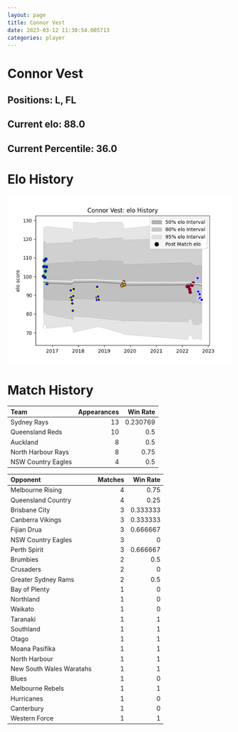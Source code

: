 ```yaml
---  
layout: page  
title: Connor Vest  
date: 2023-03-12 11:30:54.005713  
categories: player  
---
```

# Connor Vest

## Positions: L, FL

## Current elo: 88.0

## Current Percentile: 36.0

# Elo History


![elo history](history_ConnorVest.png)
# Match History


| Team               |   Appearances |   Win Rate |
|:-------------------|--------------:|-----------:|
| Sydney Rays        |            13 |   0.230769 |
| Queensland Reds    |            10 |   0.5      |
| Auckland           |             8 |   0.5      |
| North Harbour Rays |             8 |   0.75     |
| NSW Country Eagles |             4 |   0.5      |

| Opponent                 |   Matches |   Win Rate |
|:-------------------------|----------:|-----------:|
| Melbourne Rising         |         4 |   0.75     |
| Queensland Country       |         4 |   0.25     |
| Brisbane City            |         3 |   0.333333 |
| Canberra Vikings         |         3 |   0.333333 |
| Fijian Drua              |         3 |   0.666667 |
| NSW Country Eagles       |         3 |   0        |
| Perth Spirit             |         3 |   0.666667 |
| Brumbies                 |         2 |   0.5      |
| Crusaders                |         2 |   0        |
| Greater Sydney Rams      |         2 |   0.5      |
| Bay of Plenty            |         1 |   0        |
| Northland                |         1 |   0        |
| Waikato                  |         1 |   0        |
| Taranaki                 |         1 |   1        |
| Southland                |         1 |   1        |
| Otago                    |         1 |   1        |
| Moana Pasifika           |         1 |   1        |
| North Harbour            |         1 |   1        |
| New South Wales Waratahs |         1 |   1        |
| Blues                    |         1 |   0        |
| Melbourne Rebels         |         1 |   1        |
| Hurricanes               |         1 |   0        |
| Canterbury               |         1 |   0        |
| Western Force            |         1 |   1        |